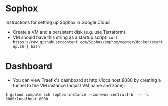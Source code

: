 # Sophox

Instructions for setting up Sophox in Google Cloud

* Create a VM and a persistent disk (e.g. use Terraform)
* VM should have this string as a startup script:
 `curl https://raw.githubusercontent.com/Sophox/sophox/master/docker/startup.sh | bash`
 
# Dashboard
* You can view Traefik's dashboard at http://localhost:8080 by creating a tunnel to the VM instance (adjust VM name and zone):
```
$ gcloud compute ssh sophox-instance --zone=us-central1-b  -- -L 8080:localhost:8080
```
